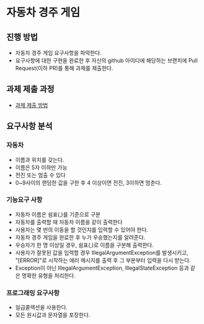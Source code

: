 # 자동차 경주 게임
## 진행 방법
* 자동차 경주 게임 요구사항을 파악한다.
* 요구사항에 대한 구현을 완료한 후 자신의 github 아이디에 해당하는 브랜치에 Pull Request(이하 PR)를 통해 과제를 제출한다.

## 과제 제출 과정
* [과제 제출 방법](https://github.com/next-step/nextstep-docs/tree/master/precourse)


## 요구사항 분석
### 자동차
- 이름과 위치를 갖는다.
- 이름은 5자 이하만 가능
- 전진 또는 멈출 수 있다
- 0~9사이의 랜덤한 값을 구한 후 4 이상이면 전진, 3이하면 멈춘다.

### 기능요구 사항
- 자동차 이름은 쉼표(,)를 기준으로 구분
- 자동차를 출력할 때 자동차 이름을 같이 출력한다
- 사용자는 몇 번의 이동을 할 것인지를 입력할 수 있어야 한다.
- 자동차 경주 게임을 완료한 후 누가 우승했는지를 알려준다.
- 우승자가 한 명 이상일 경우, 쉼표(,)로 이름을 구분해 출력한다.
- 사용자가 잘못된 값을 입력할 경우 IllegalArgumentException를 발생시키고,  
  "[ERROR]"로 시작하는 에러 메시지를 출력 후 그 부분부터 입력을 다시 받는다.
- Exception이 아닌 IllegalArgumentException, IllegalStateException 등과 같은 명확한 유형을 처리한다.

### 프로그래밍 요구사항
- 일급콜렉션을 사용한다.
- 모든 원시값과 문자열을 포장한다.
